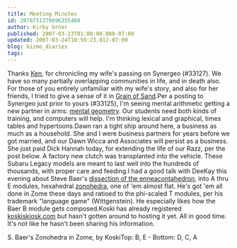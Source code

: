```yaml
---
title: Meeting Minutes
id: 2878751379696355460
author: Kirby Urner
published: 2007-03-23T01:00:00.000-07:00
updated: 2007-03-24T10:59:23.812-07:00
blog: bizmo_diaries
tags: 
---
```


Thanks [Ken](http://worldgame.blogspot.com/2007/02/meeting-on-hawthorne.html), for chronicling my wife's passing on Synergeo (#33127). We have so many partially overlapping communities in life, and in death also. For those of you entirely unfamiliar with my wife's story, and also for her friends, I tried to give a sense of it in [Grain of Sand](http://worldgame.blogspot.com/2007/03/about-dawn-brief-bio.html).Per a posting to Synergeo just prior to yours (#33125), I'm seeing mental arithmetic getting a new partner in arms: [mental geometry](http://mathforum.org/kb/thread.jspa?threadID=1550381&tstart=0). Our students need both kinds of training, and computers will help. I'm thinking lexical and graphical, times tables and hypertoons.Dawn ran a tight ship around here, a business as much as a household. She and I were business partners for years before we got married, and our Dawn Wicca and Associates will persist as a business. She just paid Dick Hannah today, for extending the life of our Razz, per the post below. A factory new clutch was transplanted into the vehicle. These Subaru Legacy models are meant to last well into the hundreds of thousands, with proper care and feeding.I had a good talk with DeeKay this evening about Steve Baer's [dissection of the enneacontahedron](http://www.georgehart.com/virtual-polyhedra/dissection-re.html), into A thru E modules, hexahedral [zonohedra](http://home.inreach.com/rtowle/Towle.html), one of 'em almost flat. He's got 'em all done in Zome these days and ratioed to the phi-scaled T modules, per his trademark "language game" (Wittgenstein). He especially likes how the Baer B module gets composed.Koski has already registered [koskiskiosk.com](https://www.godaddy.com/gdshop/registrar/search.asp?isc=gppgt2000&domain=koskiskiosk.com) but hasn't gotten around to hosting it yet. All in good time. It's not like he hasn't been sharing his information.

S. Baer's Zonohedra in Zome, by KoskiTop: B, E - Bottom: D, C, A